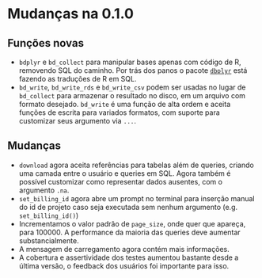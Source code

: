 # Mudanças na 0.1.0

## Funções novas

* `bdplyr` e `bd_collect` para manipular bases apenas com código de R, removendo SQL do caminho. Por trás dos panos o pacote [`dbplyr`](https://dbplyr.tidyverse.org/) está fazendo as traduções de R em SQL.
* `bd_write`, `bd_write_rds` e `bd_write_csv` podem ser usadas no lugar de `bd_collect` para armazenar o resultado no disco, em um arquivo com formato desejado. `bd_write` é uma função de alta ordem e aceita funções de escrita para variados formatos, com suporte para customizar seus argumento via `...`.

## Mudanças

* `download` agora aceita referências para tabelas além de queries, criando uma camada entre o usuário e queries em SQL. Agora também é possível customizar como representar dados ausentes, com o argumento `.na`.
* `set_billing_id` agora abre um prompt no terminal para inserção manual do id de projeto caso seja executada sem nenhum argumento (e.g. `set_billing_id()`)
* Incrementamos o valor padrão de `page_size`, onde quer que apareça, para 100000. A performance da maioria das queries deve aumentar substancialmente. 
* A mensagem de carregamento agora contém mais informações.
* A cobertura e assertividade dos testes aumentou bastante desde a última versão, o feedback dos usuários foi importante para isso.
